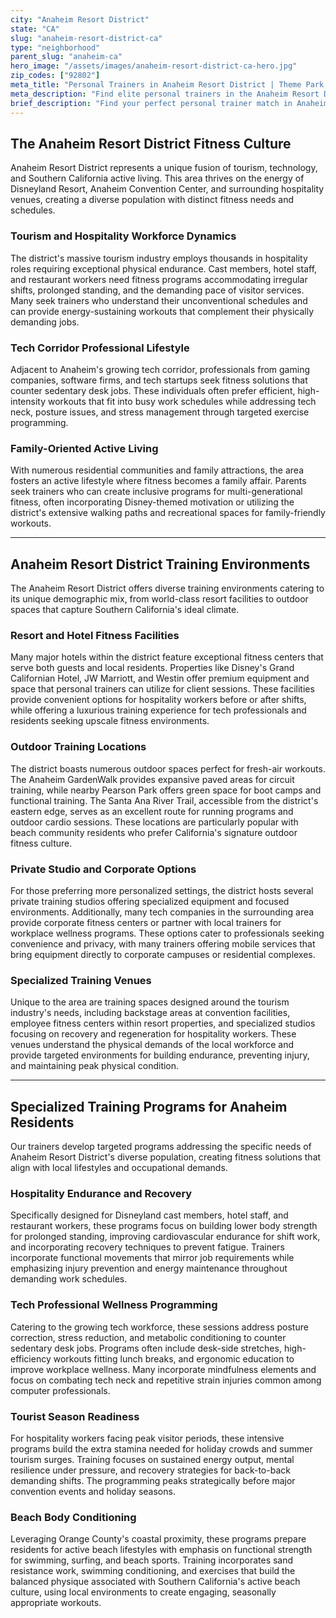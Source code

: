 ```yaml
---
city: "Anaheim Resort District"
state: "CA"
slug: "anaheim-resort-district-ca"
type: "neighborhood"
parent_slug: "anaheim-ca"
hero_image: "/assets/images/anaheim-resort-district-ca-hero.jpg"
zip_codes: ["92802"]
meta_title: "Personal Trainers in Anaheim Resort District | Theme Park Employee Fitness"
meta_description: "Find elite personal trainers in the Anaheim Resort District. Experts in hospitality industry schedules, Disneyland cast member fitness, and tourist area workout solutions."
brief_description: "Find your perfect personal trainer match in Anaheim Resort District! Our expert trainers specialize in creating customized fitness programs for hospitality professionals, tech employees, and active residents throughout Orange County. Whether you need flexible scheduling around Disneyland shifts, corporate wellness programs for tech professionals, or beach-ready conditioning, we connect you with certified trainers who understand the unique demands of Anaheim's vibrant lifestyle. Achieve your fitness goals with convenient local training options at resort gyms, outdoor spaces, or private studios. Start your transformation today with Orange County's premier trainer matching service!"
---
```

## The Anaheim Resort District Fitness Culture

Anaheim Resort District represents a unique fusion of tourism, technology, and Southern California active living. This area thrives on the energy of Disneyland Resort, Anaheim Convention Center, and surrounding hospitality venues, creating a diverse population with distinct fitness needs and schedules.

### Tourism and Hospitality Workforce Dynamics
The district's massive tourism industry employs thousands in hospitality roles requiring exceptional physical endurance. Cast members, hotel staff, and restaurant workers need fitness programs accommodating irregular shifts, prolonged standing, and the demanding pace of visitor services. Many seek trainers who understand their unconventional schedules and can provide energy-sustaining workouts that complement their physically demanding jobs.

### Tech Corridor Professional Lifestyle
Adjacent to Anaheim's growing tech corridor, professionals from gaming companies, software firms, and tech startups seek fitness solutions that counter sedentary desk jobs. These individuals often prefer efficient, high-intensity workouts that fit into busy work schedules while addressing tech neck, posture issues, and stress management through targeted exercise programming.

### Family-Oriented Active Living
With numerous residential communities and family attractions, the area fosters an active lifestyle where fitness becomes a family affair. Parents seek trainers who can create inclusive programs for multi-generational fitness, often incorporating Disney-themed motivation or utilizing the district's extensive walking paths and recreational spaces for family-friendly workouts.

---

## Anaheim Resort District Training Environments

The Anaheim Resort District offers diverse training environments catering to its unique demographic mix, from world-class resort facilities to outdoor spaces that capture Southern California's ideal climate.

### Resort and Hotel Fitness Facilities
Many major hotels within the district feature exceptional fitness centers that serve both guests and local residents. Properties like Disney's Grand Californian Hotel, JW Marriott, and Westin offer premium equipment and space that personal trainers can utilize for client sessions. These facilities provide convenient options for hospitality workers before or after shifts, while offering a luxurious training experience for tech professionals and residents seeking upscale fitness environments.

### Outdoor Training Locations
The district boasts numerous outdoor spaces perfect for fresh-air workouts. The Anaheim GardenWalk provides expansive paved areas for circuit training, while nearby Pearson Park offers green space for boot camps and functional training. The Santa Ana River Trail, accessible from the district's eastern edge, serves as an excellent route for running programs and outdoor cardio sessions. These locations are particularly popular with beach community residents who prefer California's signature outdoor fitness culture.

### Private Studio and Corporate Options
For those preferring more personalized settings, the district hosts several private training studios offering specialized equipment and focused environments. Additionally, many tech companies in the surrounding area provide corporate fitness centers or partner with local trainers for workplace wellness programs. These options cater to professionals seeking convenience and privacy, with many trainers offering mobile services that bring equipment directly to corporate campuses or residential complexes.

### Specialized Training Venues
Unique to the area are training spaces designed around the tourism industry's needs, including backstage areas at convention facilities, employee fitness centers within resort properties, and specialized studios focusing on recovery and regeneration for hospitality workers. These venues understand the physical demands of the local workforce and provide targeted environments for building endurance, preventing injury, and maintaining peak physical condition.

---

## Specialized Training Programs for Anaheim Residents

Our trainers develop targeted programs addressing the specific needs of Anaheim Resort District's diverse population, creating fitness solutions that align with local lifestyles and occupational demands.

### Hospitality Endurance and Recovery
Specifically designed for Disneyland cast members, hotel staff, and restaurant workers, these programs focus on building lower body strength for prolonged standing, improving cardiovascular endurance for shift work, and incorporating recovery techniques to prevent fatigue. Trainers incorporate functional movements that mirror job requirements while emphasizing injury prevention and energy maintenance throughout demanding work schedules.

### Tech Professional Wellness Programming
Catering to the growing tech workforce, these sessions address posture correction, stress reduction, and metabolic conditioning to counter sedentary desk jobs. Programs often include desk-side stretches, high-efficiency workouts fitting lunch breaks, and ergonomic education to improve workplace wellness. Many incorporate mindfulness elements and focus on combating tech neck and repetitive strain injuries common among computer professionals.

### Tourist Season Readiness
For hospitality workers facing peak visitor periods, these intensive programs build the extra stamina needed for holiday crowds and summer tourism surges. Training focuses on sustained energy output, mental resilience under pressure, and recovery strategies for back-to-back demanding shifts. The programming peaks strategically before major convention events and holiday seasons.

### Beach Body Conditioning
Leveraging Orange County's coastal proximity, these programs prepare residents for active beach lifestyles with emphasis on functional strength for swimming, surfing, and beach sports. Training incorporates sand resistance work, swimming conditioning, and exercises that build the balanced physique associated with Southern California's active beach culture, using local environments to create engaging, seasonally appropriate workouts.